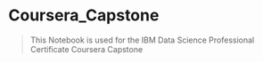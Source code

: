 # Coursera_Capstone

> This Notebook is used for the IBM Data Science Professional Certificate Coursera Capstone
